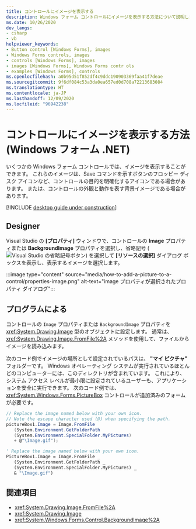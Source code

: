 ```yaml
---
title: コントロールにイメージを表示する
description: Windows フォーム コントロールにイメージを表示する方法について説明します。 PictureBox などの多くのコントロールでは、イメージを表示することができます。
ms.date: 10/26/2020
dev_langs:
- csharp
- vb
helpviewer_keywords:
- Button control [Windows Forms], images
- Windows Forms controls, images
- controls [Windows Forms], images
- images [Windows Forms], Windows Forms contr ols
- examples [Windows Forms], controls
ms.openlocfilehash: a0b95d51f852df4c9ddc190903369faa41f7deae
ms.sourcegitcommit: 9f6df084c53a3da0ea657ed0d708a72213683084
ms.translationtype: HT
ms.contentlocale: ja-JP
ms.lasthandoff: 12/09/2020
ms.locfileid: "96942238"
---
```

# <a name="how-to-display-an-image-on-a-control-windows-forms-net"></a>コントロールにイメージを表示する方法 (Windows フォーム .NET)

いくつかの Windows フォーム コントロールでは、イメージを表示することができます。 これらのイメージは、Save コマンドを示すボタンのフロッピー ディスク アイコンなど、コントロールの目的を明確化するアイコンである場合があります。 または、コントロールの外観と動作を表す背景イメージである場合があります。

[!INCLUDE [desktop guide under construction](../../includes/desktop-guide-preview-note.md)]

## <a name="designer"></a>Designer

Visual Studio の **[プロパティ]** ウィンドウで、コントロールの **Image** プロパティまたは **BackgroundImage** プロパティを選択し、省略記号 (![Visual Studio の省略記号ボタン](../media/visual-studio-ellipsis-button.png)) を選択して **[リソースの選択]** ダイアログ ボックスを表示し、表示するイメージを選択します。

:::image type="content" source="media/how-to-add-a-picture-to-a-control/properties-image.png" alt-text="image プロパティが選択されたプロパティ ダイアログ":::

## <a name="programmatic"></a>プログラムによる

コントロールの `Image` プロパティまたは `BackgroundImage` プロパティを <xref:System.Drawing.Image> 型のオブジェクトに設定します。 通常は、<xref:System.Drawing.Image.FromFile%2A> メソッドを使用して、ファイルからイメージを読み込みます。

次のコード例でイメージの場所として設定されているパスは、 **"マイ ピクチャ"** フォルダーです。 Windows オペレーティング システムが実行されているほとんどのコンピューターには、このディレクトリが含まれています。 これにより、システム アクセス レベルが最小限に設定されているユーザーも、アプリケーションを安全に実行できます。 次のコード例では、<xref:System.Windows.Forms.PictureBox> コントロールが追加済みのフォームが必要です。

```csharp
// Replace the image named below with your own icon.
// Note the escape character used (@) when specifying the path.
pictureBox1.Image = Image.FromFile
   (System.Environment.GetFolderPath
   (System.Environment.SpecialFolder.MyPictures)
   + @"\Image.gif");
```

```vb
' Replace the image named below with your own icon.
PictureBox1.Image = Image.FromFile _
   (System.Environment.GetFolderPath _
   (System.Environment.SpecialFolder.MyPictures) _
   & "\Image.gif")
```

## <a name="see-also"></a>関連項目

- <xref:System.Drawing.Image.FromFile%2A>
- <xref:System.Drawing.Image>
- <xref:System.Windows.Forms.Control.BackgroundImage%2A>
